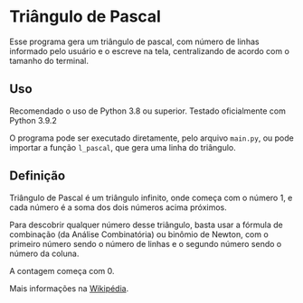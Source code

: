 # Triângulo de Pascal

Esse programa gera um triângulo de pascal, com número de linhas informado pelo usuário e o escreve na tela, centralizando de acordo com o tamanho do terminal.

## Uso

Recomendado o uso de Python 3.8 ou superior. Testado oficialmente com Python 3.9.2

O programa pode ser executado diretamente, pelo arquivo `main.py`, ou pode importar a função `l_pascal`, que gera uma linha do triângulo.

## Definição

Triângulo de Pascal é um triângulo infinito, onde começa com o número 1, e cada número é a soma dos dois números acima próximos.

Para descobrir qualquer número desse triângulo, basta usar a fórmula de combinação (da Análise Combinatória) ou binômio de Newton, com o primeiro número sendo o número de linhas e o segundo número sendo o número da coluna.

A contagem começa com 0.

Mais informações na [Wikipédia](https://pt.wikipedia.org/wiki/Tri%C3%A2ngulo_de_Pascal "Triângulo de Pascal").
